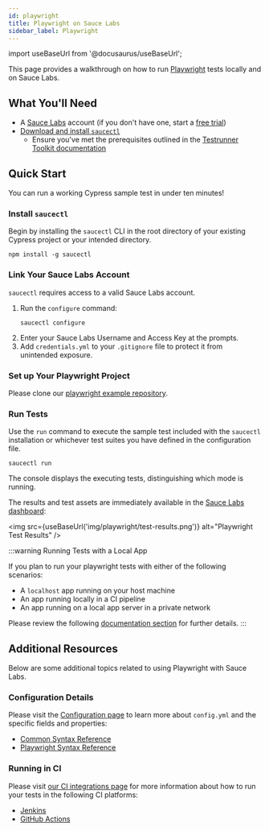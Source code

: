 ```yaml
---
id: playwright
title: Playwright on Sauce Labs
sidebar_label: Playwright
---
```


import useBaseUrl from '@docusaurus/useBaseUrl';

This page provides a walkthrough on how to run [Playwright](https://playwright.dev/docs/intro) tests locally and on Sauce Labs.

## What You'll Need

* A [Sauce Labs](https://saucelabs.com/) account (if you don't have one, start a [free trial](https://saucelabs.com/sign-up))
* [Download and install `saucectl`](/testrunner-toolkit/installation#installing-testrunner-toolkit)
    * Ensure you've met the prerequisites outlined in the [Testrunner Toolkit documentation](/testrunner-toolkit/installation#what-youll-need)

## Quick Start

You can run a working Cypress sample test in under ten minutes!

### Install `saucectl`

Begin by installing the `saucectl` CLI in the root directory of your existing Cypress project or your intended directory.

```
npm install -g saucectl
```

### Link Your Sauce Labs Account

`saucectl` requires access to a valid Sauce Labs account.

1. Run the `configure` command:     
    ```
    saucectl configure
    ```
1. Enter your Sauce Labs Username and Access Key at the prompts.
1. Add `credentials.yml` to your `.gitignore` file to protect it from unintended exposure.

### Set up Your Playwright Project

Please clone our [playwright example repository](https://github.com/saucelabs/saucectl-playwright-example).

### Run Tests

Use the `run` command to execute the sample test included with the `saucectl` installation or whichever test suites you have defined in the configuration file.

```
saucectl run
```

The console displays the executing tests, distinguishing which mode is running.

The results and test assets are immediately available in the [Sauce Labs dashboard](https://app.saucelabs.com/dashboard/tests/vdc):

   <img src={useBaseUrl('img/playwright/test-results.png')} alt="Playwright Test Results" />


:::warning Running Tests with a Local App

If you plan to run your playwright tests with either of the following scenarios:

* A `localhost` app running on your host machine
* An app running locally in a CI pipeline
* An app running on a local app server in a private network

Please review the following [documentation section](/testrunner-toolkit/running-tests#run-tests-against-a-local-app) for further details.
:::

## Additional Resources

Below are some additional topics related to using Playwright with Sauce Labs.

### Configuration Details

Please visit the [Configuration page](/testrunner-toolkit/configuration) to learn more about `config.yml` and the specific fields and properties:

* [Common Syntax Reference](/testrunner-toolkit/configuration#common-syntax-reference)
* [Playwright Syntax Reference](/testrunner-toolkit/configuration/playwright)

### Running in CI

Please visit [our CI integrations page](/testrunner-toolkit/integrations) for more information about how to run your tests in the following CI platforms:

* [Jenkins](/testrunner-toolkit/integrations/jenkins)
* [GitHub Actions](/testrunner-toolkit/integrations/github-actions)
